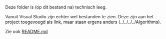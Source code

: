 Deze folder is (op dit bestand na) technisch leeg.

Vanuit Visual Studio zijn echter wel bestanden te zien. Deze zijn
aan het project toegevoegd als link, maar staan ergens anders
(../../../../Algorithms).

Zie ook [README.md](../../../../../README.md)
